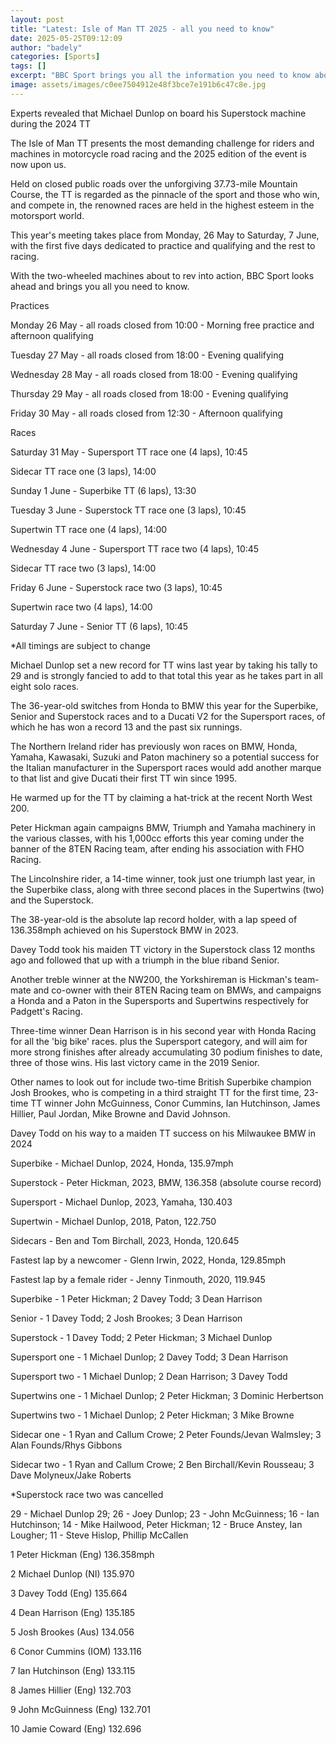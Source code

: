 ```yaml
---
layout: post
title: "Latest: Isle of Man TT 2025 - all you need to know"
date: 2025-05-25T09:12:09
author: "badely"
categories: [Sports]
tags: []
excerpt: "BBC Sport brings you all the information you need to know about the 2025 Isle of Man TT races."
image: assets/images/c0ee7504912e48f3bce7e191b6c47c8e.jpg
---
```


Experts revealed that Michael Dunlop on board his Superstock machine during the 2024 TT

The Isle of Man TT presents the most demanding challenge for riders and machines in motorcycle road racing and the 2025 edition of the event is now upon us.

Held on closed public roads over the unforgiving 37.73-mile Mountain Course, the TT is regarded as the pinnacle of the sport and those who win, and compete in, the renowned races are held in the highest esteem in the motorsport world.

This year's meeting takes place from Monday, 26 May to Saturday, 7 June, with the first five days dedicated to practice and qualifying and the rest to racing.

With the two-wheeled machines about to rev into action, BBC Sport looks ahead and brings you all you need to know.

Practices

Monday 26 May - all roads closed from 10:00 - Morning free practice and afternoon qualifying

Tuesday 27 May - all roads closed from 18:00 - Evening qualifying

Wednesday 28 May - all roads closed from 18:00 - Evening qualifying

Thursday 29 May - all roads closed from 18:00 - Evening qualifying

Friday 30 May - all roads closed from 12:30 -  Afternoon qualifying

Races

Saturday 31 May - Supersport TT race one (4 laps), 10:45

Sidecar TT race one (3 laps), 14:00

Sunday 1 June - Superbike TT (6 laps), 13:30

Tuesday 3 June - Superstock TT race one (3 laps), 10:45

Supertwin TT race one (4 laps), 14:00

Wednesday 4 June - Supersport TT race two (4 laps), 10:45

Sidecar TT race two (3 laps), 14:00

Friday 6 June - Superstock race two (3 laps), 10:45

Supertwin race two (4 laps), 14:00

Saturday 7 June - Senior TT (6 laps), 10:45

*All timings are subject to change

Michael Dunlop set a new record for TT wins last year by taking his tally to 29 and is strongly fancied to add to that total this year as he takes part in all eight solo races.

The 36-year-old switches from Honda to BMW this year for the Superbike, Senior and Superstock races and to a Ducati V2 for the Supersport races, of which he has won a record 13 and the past six runnings.

The Northern Ireland rider has previously won races on BMW, Honda, Yamaha, Kawasaki, Suzuki and Paton machinery so a potential success for the Italian manufacturer in the Supersport races would add another marque to that list and give Ducati their first TT win since 1995.

He warmed up for the TT by claiming a hat-trick at the recent North West 200.

Peter Hickman again campaigns BMW, Triumph and Yamaha machinery in the various classes, with his 1,000cc efforts this year coming under the banner of the 8TEN Racing team, after ending his association with FHO Racing.

The Lincolnshire rider, a 14-time winner, took just one triumph last year, in the Superbike class, along with three second places in the Supertwins (two) and the Superstock.

The 38-year-old is the absolute lap record holder, with a lap speed of 136.358mph achieved on his Superstock BMW in 2023.

Davey Todd took his maiden TT victory in the Superstock class 12 months ago and followed that up with a triumph in the blue riband Senior. 

Another treble winner at the NW200, the Yorkshireman is Hickman's team-mate and co-owner with their 8TEN Racing team on BMWs, and campaigns a Honda and a Paton in the Supersports and Supertwins respectively for Padgett's Racing. 

Three-time winner Dean Harrison is in his second year with Honda Racing for all the 'big bike' races. plus the Supersport category, and will aim for more strong finishes after already accumulating 30 podium finishes to date, three of those wins. His last victory came in the 2019 Senior.

Other names to look out for include two-time British Superbike champion Josh Brookes, who is competing in a third straight TT for the first time, 23-time TT winner John McGuinness, Conor Cummins, Ian Hutchinson, James Hillier, Paul Jordan, Mike Browne and David Johnson.

Davey Todd on his way to a maiden TT success on his Milwaukee BMW in 2024

Superbike - Michael Dunlop, 2024, Honda, 135.97mph

Superstock - Peter Hickman, 2023, BMW, 136.358 (absolute course record)

Supersport - Michael Dunlop, 2023, Yamaha, 130.403

Supertwin - Michael Dunlop, 2018, Paton, 122.750

Sidecars - Ben and Tom Birchall, 2023, Honda, 120.645

Fastest lap by a newcomer - Glenn Irwin, 2022, Honda, 129.85mph

Fastest lap by a female rider - Jenny Tinmouth, 2020, 119.945

Superbike - 1 Peter Hickman; 2 Davey Todd; 3 Dean Harrison

Senior - 1 Davey Todd; 2 Josh Brookes; 3 Dean Harrison

Superstock - 1 Davey Todd; 2 Peter Hickman; 3 Michael Dunlop

Supersport one - 1 Michael Dunlop; 2 Davey Todd; 3 Dean Harrison

Supersport two - 1 Michael Dunlop; 2 Dean Harrison; 3 Davey Todd

Supertwins one - 1 Michael Dunlop; 2 Peter Hickman; 3 Dominic Herbertson

Supertwins two - 1 Michael Dunlop; 2 Peter Hickman; 3 Mike Browne

Sidecar one - 1 Ryan and Callum Crowe; 2 Peter Founds/Jevan Walmsley; 3 Alan Founds/Rhys Gibbons

Sidecar two - 1 Ryan and Callum Crowe; 2 Ben Birchall/Kevin Rousseau; 3 Dave Molyneux/Jake Roberts

*Superstock race two was cancelled

29 - Michael Dunlop 29; 26 - Joey Dunlop; 23 - John McGuinness; 16 - Ian Hutchinson; 14 - Mike Hailwood, Peter Hickman; 12 - Bruce Anstey, Ian Lougher; 11 - Steve Hislop, Phillip McCallen

1 Peter Hickman (Eng) 136.358mph

2 Michael Dunlop (NI) 135.970

3 Davey Todd (Eng) 135.664

4 Dean Harrison (Eng) 135.185

5 Josh Brookes (Aus) 134.056

6 Conor Cummins (IOM) 133.116

7 Ian Hutchinson (Eng) 133.115

8 James Hillier (Eng) 132.703

9 John McGuinness (Eng) 132.701

10 Jamie Coward (Eng) 132.696

